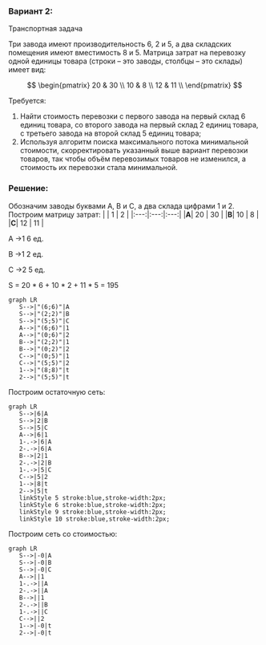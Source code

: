 ### Вариант 2:
Транспортная задача

Три завода имеют производительность 6, 2 и 5, а два складских помещения имеют вместимость 8 и 5. Матрица затрат на перевозку одной единицы товара (строки – это заводы, столбцы – это склады) имеет вид:

$$
 \begin{pmatrix}    
  20 & 30 \\ 
  10 & 8 \\ 
  12 & 11 \\ 
 \end{pmatrix}    
$$

Требуется:
1. Найти стоимость перевозки с первого завода на первый склад 6 единиц товара, со второго завода на первый склад 2 единиц товара, с третьего завода на второй склад 5 единиц товара;
2. Используя алгоритм поиска максимального потока минимальной стоимости, скорректировать указанный выше вариант перевозки товаров, так чтобы объём перевозимых товаров не изменился, а стоимость их перевозки стала минимальной.

### Решение:
Обозначим заводы буквами A, B и C, а два склада цифрами 1 и 2. 
Построим матрицу затрат:
|     |  1  |  2  |
|:---:|:---:|:---:|
|**A**|  20  |  30  |
|**B**|  10  |  8  |
|**C**|  12  |  11  |

A ->1     6 ед.

B ->1     2 ед.

C ->2     5 ед.

S = 20 * 6 + 10 * 2 + 11 * 5 = 195

```mermaid
graph LR
   S-->|"(6;6)"|A
   S-->|"(2;2)"|B
   S-->|"(5;5)"|C
   A-->|"(6;6)"|1
   A-->|"(0;6)"|2
   B-->|"(2;2)"|1
   B-->|"(0;2)"|2
   C-->|"(0;5)"|1
   C-->|"(5;5)"|2
   1-->|"(8;8)"|t
   2-->|"(5;5)"|t
```

Построим остаточную сеть:
```mermaid
graph LR
   S-->|6|A
   S-->|2|B
   S-->|5|C
   A-->|6|1
   1-.->|6|A
   2-.->|6|A
   B-->|2|1
   2-.->|2|B
   1-.->|5|C
   C-->|5|2
   1-->|8|t
   2-->|5|t
   linkStyle 5 stroke:blue,stroke-width:2px;
   linkStyle 6 stroke:blue,stroke-width:2px;
   linkStyle 9 stroke:blue,stroke-width:2px;
   linkStyle 10 stroke:blue,stroke-width:2px;
```
Построим сеть со стоимостью:
```mermaid
graph LR
   S-->|-0|A
   S-->|-0|B
   S-->|-0|C
   A-->||1
   1-.->||A
   2-.->||A
   B-->||1
   2-.->||B
   1-.->||C
   C-->||2
   1-->|-0|t
   2-->|-0|t
```
